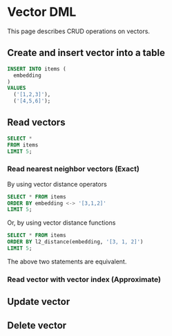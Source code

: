# Vector DML

This page describes CRUD operations on vectors.

## Create and insert vector into a table

```sql
INSERT INTO items (
  embedding
)
VALUES
  ('[1,2,3]'),
  ('[4,5,6]');
```

## Read vectors

```sql
SELECT *
FROM items
LIMIT 5;
```

### Read nearest neighbor vectors (Exact)

By using vector distance operators

```sql
SELECT * FROM items
ORDER BY embedding <-> '[3,1,2]'
LIMIT 5;
```

Or, by using vector distance functions

```sql
SELECT * FROM items
ORDER BY l2_distance(embedding, '[3, 1, 2]')
LIMIT 5;
```

The above two statements are equivalent.

### Read vector with vector index (Approximate)

## Update vector

## Delete vector
